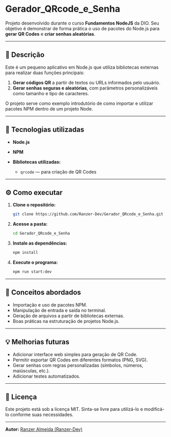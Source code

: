 # Gerador_QRcode_e_Senha

Projeto desenvolvido durante o curso **Fundamentos NodeJS** da DIO.
Seu objetivo é demonstrar de forma prática o uso de pacotes do Node.js para **gerar QR Codes** e **criar senhas aleatórias**.

---

## 📖 Descrição

Este é um pequeno aplicativo em Node.js que utiliza bibliotecas externas para realizar duas funções principais:

1. **Gerar códigos QR** a partir de textos ou URLs informados pelo usuário.
2. **Gerar senhas seguras e aleatórias**, com parâmetros personalizáveis como tamanho e tipo de caracteres.

O projeto serve como exemplo introdutório de como importar e utilizar pacotes NPM dentro de um projeto Node.

---

## 🧰 Tecnologias utilizadas

* **Node.js**
* **NPM**
* **Bibliotecas utilizadas:**

  * `qrcode` — para criação de QR Codes

---

## ⚙️ Como executar

1. **Clone o repositório:**

   ```bash
   git clone https://github.com/Ranzer-Dev/Gerador_QRcode_e_Senha.git
   ```

2. **Acesse a pasta:**

   ```bash
   cd Gerador_QRcode_e_Senha
   ```

3. **Instale as dependências:**

   ```bash
   npm install
   ```

4. **Execute o programa:**

   ```bash
   npm run start:dev
   ```

---

## 🧠 Conceitos abordados

* Importação e uso de pacotes NPM.
* Manipulação de entrada e saída no terminal.
* Geração de arquivos a partir de bibliotecas externas.
* Boas práticas na estruturação de projetos Node.js.

---

## 💡 Melhorias futuras

* Adicionar interface web simples para geração de QR Code.
* Permitir exportar QR Codes em diferentes formatos (PNG, SVG).
* Gerar senhas com regras personalizadas (símbolos, números, maiúsculas, etc.).
* Adicionar testes automatizados.

---

## 📜 Licença

Este projeto está sob a licença MIT.
Sinta-se livre para utilizá-lo e modificá-lo conforme suas necessidades.

---

**Autor:** [Ranzer Almeida (Ranzer-Dev)](https://github.com/Ranzer-Dev)
